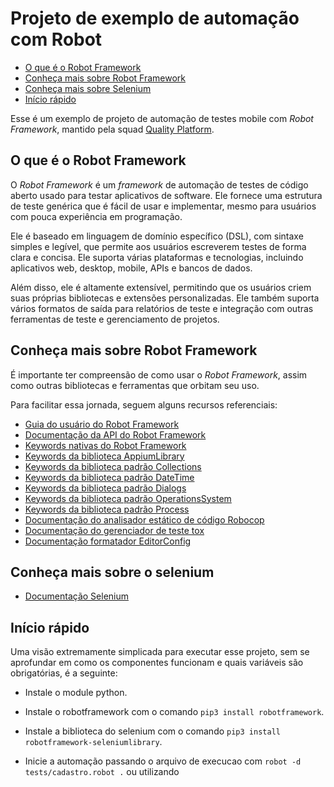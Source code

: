 # Projeto de exemplo de automação com Robot

- [O que é o Robot Framework](#o-que-é-o-robot-framework)
- [Conheça mais sobre Robot Framework](#conheça-mais-sobre-robot-framework)
- [Conheça mais sobre Selenium](#conheça-mais-sobre-o-selenium)
- [Início rápido](#Início-rápido)


Esse é um exemplo de projeto de automação de testes mobile com _Robot Framework_, mantido pela squad [Quality Platform](https://iconectados.sharepoint.com/sites/itihub/SitePages/sqd-qualidade.aspx).

## O que é o Robot Framework

O _Robot Framework_ é um _framework_ de automação de testes de código aberto usado para testar aplicativos de software. Ele fornece uma estrutura de teste genérica que é fácil de usar e implementar, mesmo para usuários com pouca experiência em programação.

Ele é baseado em linguagem de domínio específico (DSL), com sintaxe simples e legível, que permite aos usuários escreverem testes de forma clara e concisa. Ele suporta várias plataformas e tecnologias, incluindo aplicativos web, desktop, mobile, APIs e bancos de dados.

Além disso, ele é altamente extensível, permitindo que os usuários criem suas próprias bibliotecas e extensões personalizadas. Ele também suporta vários formatos de saída para relatórios de teste e integração com outras ferramentas de teste e gerenciamento de projetos.

## Conheça mais sobre Robot Framework

É importante ter compreensão de como usar o _Robot Framework_, assim como outras bibliotecas e ferramentas que orbitam seu uso.

Para facilitar essa jornada, seguem alguns recursos referenciais:

- [Guia do usuário do Robot Framework](https://robotframework.org/robotframework/latest/RobotFrameworkUserGuide.html)
- [Documentação da API do Robot Framework](https://robot-framework.readthedocs.io/en/latest/)
- [Keywords nativas do Robot Framework](https://robotframework.org/robotframework/latest/libraries/BuiltIn.html)
- [Keywords da biblioteca AppiumLibrary](http://serhatbolsu.github.io/robotframework-appiumlibrary/AppiumLibrary.html)
- [Keywords da biblioteca padrão Collections](https://robotframework.org/robotframework/latest/libraries/Collections.html)
- [Keywords da biblioteca padrão DateTime](https://robotframework.org/robotframework/latest/libraries/DateTime.html)
- [Keywords da biblioteca padrão Dialogs](https://robotframework.org/robotframework/latest/libraries/Dialogs.html)
- [Keywords da biblioteca padrão OperationsSystem](https://robotframework.org/robotframework/latest/libraries/OperatingSystem.html)
- [Keywords da biblioteca padrão Process](https://robotframework.org/robotframework/latest/libraries/Process.html)
- [Documentação do analisador estático de código Robocop](https://robocop.readthedocs.io/en/stable/)
- [Documentação do gerenciador de teste tox](https://tox.wiki/en/latest/)
- [Documentação formatador EditorConfig](https://editorconfig.org/)

## Conheça mais sobre o selenium
- [Documentação Selenium](https://robotframework.org/SeleniumLibrary/SeleniumLibrary.html)


## Início rápido

Uma visão extremamente simplicada para executar esse projeto, sem se aprofundar em como os componentes funcionam e quais variáveis são obrigatórias, é a seguinte:

- Instale o module python.
- Instale o robotframework com o comando `pip3 install robotframework`.
- Instale a biblioteca do selenium com o comando `pip3 install robotframework-seleniumlibrary`.

- Inicie a automação passando o arquivo de execucao com `robot -d tests/cadastro.robot .` ou utilizando 

 
